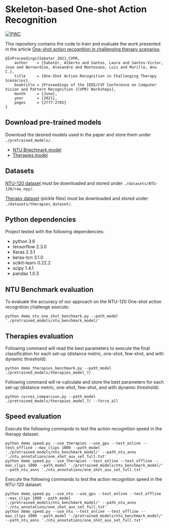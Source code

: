 # Skeleton-based One-shot Action Recognition

[![PWC](https://img.shields.io/endpoint.svg?url=https://paperswithcode.com/badge/one-shot-action-recognition-towards-novel/one-shot-3d-action-recognition-on-ntu-rgbd)](https://paperswithcode.com/sota/one-shot-3d-action-recognition-on-ntu-rgbd?p=one-shot-action-recognition-towards-novel)

This repository contains the code to train and evaluate the work presented in the article [One-shot action recognition in challenging therapy scenarios](https://arxiv.org/abs/2102.08997).

```
@InProceedings{Sabater_2021_CVPR,
    author    = {Sabater, Alberto and Santos, Laura and Santos-Victor, Jose and Bernardino, Alexandre and Montesano, Luis and Murillo, Ana C.},
    title     = {One-Shot Action Recognition in Challenging Therapy Scenarios},
    booktitle = {Proceedings of the IEEE/CVF Conference on Computer Vision and Pattern Recognition (CVPR) Workshops},
    month     = {June},
    year      = {2021},
    pages     = {2777-2785}
}
```


## Download pre-trained models

Download the desired models used in the paper and store them under `./pretrained_models/`.

* [NTU Bnechmark model](https://drive.google.com/file/d/18tif1Hj0ayXdnsbMocjDXCbKgWLAPPn7/view?usp=sharing)
* [Therapies model](https://drive.google.com/file/d/1uMO-AMU6D68lTj8z2sn9aQWRb7O7oX0C/view?usp=sharing)


## Datasets

[NTU-120 dataset](http://rose1.ntu.edu.sg/datasets/actionrecognition.asp) must be downloaded and stored under `./datasets/NTU-120/raw_npy/`.

[Therapy dataset](https://doi.org/10.5281/zenodo.4700564) (pickle files) must be downloaded and stored under `./datasets/therapies_dataset/`.


## Python dependencies

Project tested with the following dependencies:

 * python 3.6
 * tensorflow 2.3.0
 * Keras 2.3.1
 * keras-tcn 3.1.0
 * scikit-learn 0.22.2
 * scipy 1.4.1
 * pandas 1.0.3


## NTU Benchmark evaluation

To evaluate the accuracy of our approach on the NTU-120 One-shot action recognition challenge execute:

`python demo_ntu_one_shot_benchmark.py --path_model './pretrained_models/ntu_benchmark_model/'`


## Therapies evaluation

Following command will read the best parameters to execute the final classification for each set-up (distance metric, one-shot, few-shot, and with dynamic threshold):

`python demo_therapies_benchmark.py --path_model ./pretrained_models/therapies_model_7/`

Following command will re-calculate and store the best parameters for each set-up (distance metric, one-shot, few-shot, and with dynamic threshold):

`python curves_comparison.py --path_model ./pretrained_models/therapies_model_7/ --force_all`


## Speed evaluation

Execute the following commands to test the action recognition speed in the therapy dataset:

```
python demo_speed.py --use_therapies --use_gpu --test_online --test_offline --max_clips 1000 --path_model './pretrained_models/ntu_benchmark_model/' --path_ntu_anns './ntu_annotations/one_shot_aux_set_full.txt' 
python demo_speed.py --use_therapies --test_online --test_offline --max_clips 1000 --path_model './pretrained_models/ntu_benchmark_model/' --path_ntu_anns './ntu_annotations/one_shot_aux_set_full.txt' 
```

Execute the following commands to test the action recognition speed in the NTU-120 dataset:

```
python demo_speed.py --use_ntu --use_gpu --test_online --test_offline --max_clips 1000 --path_model './pretrained_models/ntu_benchmark_model/' --path_ntu_anns './ntu_annotations/one_shot_aux_set_full.txt' 
python demo_speed.py --use_ntu --test_online --test_offline --max_clips 1000 --path_model './pretrained_models/ntu_benchmark_model/' --path_ntu_anns './ntu_annotations/one_shot_aux_set_full.txt' 
```


